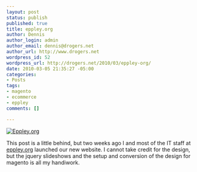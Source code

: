 ```yaml
--- 
layout: post
status: publish
published: true
title: eppley.org
author: Dennis
author_login: admin
author_email: dennis@drogers.net
author_url: http://www.drogers.net
wordpress_id: 52
wordpress_url: http://drogers.net/2010/03/eppley-org/
date: 2010-03-05 21:35:27 -05:00
categories: 
- Posts
tags: 
- magento
- ecommerce
- eppley
comments: []

---
```

[![Eppley.org](http://rookery5.aviary.com/storagev12/3280500/3280853_7bc7_625x625.jpg)](http://eppley.org/elearning)

This post is a little behind, but two weeks ago I and most of the IT staff at [eppley.org](http://eppley.org) launched our new website.  I cannot take credit for the design, but the jquery slideshows and the setup and conversion of the design for magento is all my handiwork.
